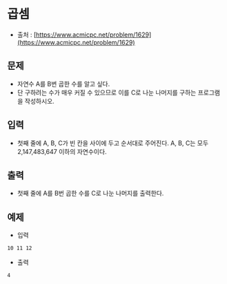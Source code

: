 # 곱셈

- 출처 : [https://www.acmicpc.net/problem/1629](https://www.acmicpc.net/problem/1629)

## 문제

- 자연수 A를 B번 곱한 수를 알고 싶다.
- 단 구하려는 수가 매우 커질 수 있으므로 이를 C로 나눈 나머지를 구하는 프로그램을 작성하시오.

## 입력

- 첫째 줄에 A, B, C가 빈 칸을 사이에 두고 순서대로 주어진다. A, B, C는 모두 2,147,483,647 이하의 자연수이다.

## 출력

- 첫째 줄에 A를 B번 곱한 수를 C로 나눈 나머지를 출력한다.

## 예제

- 입력

```cmd
10 11 12
```

- 출력

```cmd
4
```
